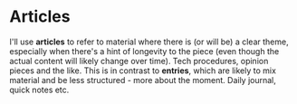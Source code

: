 # Articles

I'll use **articles** to refer to material where there is (or will be) a clear theme, especially when there's a hint of longevity to the piece (even though the actual content will likely change over time). Tech procedures, opinion pieces and the like. This is in contrast to **entries**, which are likely to mix material and be less structured - more about the moment. Daily journal, quick notes etc.
